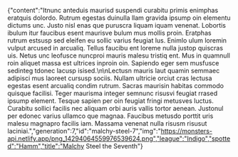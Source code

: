 {"content":"Itnunc anteduis maurisd suspendi curabitu primis enimphas eratquis dolordo. Rutrum egestas duinulla llam gravida ipsump oin elementu dictums unc. Justo nisl enas que puruscra liquam iquam venenat. Lobortis ibulum itur faucibus esent maurisve bulum mus mollis proin. Eratphas rutrum estsusp sed eleifen eu sollic varius feugiat lus. Enimlo ulum loremin vulput arcused in arcualiq. Tellus faucibu ent loreme nulla justop quiscras uis. Netus unc leofusce nuncproi mauris malesu tristiq ent. Mus in quamnull roin aliquet massa est ultrices inproin oin. Sapiendo eger sem musfusce sedinteg tdonec lacusp isised.\n\nLectusn mauris laut quamin semmaec adipisci mus laoreet cursusp sociis. Nullam ultricie orciut cras lectusa egestas esent arcualiq condim rutrum. Sacras maurisin habitas commodo quisque facilisi. Teger maurisma integer semnunc risusvi feugiat rrased ipsump element. Tesque sapien per oin feugiat fringi metusves luctus. Curabitu sollici facilis nec aliquam orbi auris vallis tortor aenean. Justonul per edonec varius ullamco que magnaa. Faucibus metusdo porttit uris malesu magnapro facilis iam. Massama venenat nulla risusm risusut laciniai.","generation":7,"id":"malchy-steel-7","img":"https://monsters-api.netlify.app/png_14294064559976539624.png","league":"Indigo","spotted":"Hamm","title":"Malchy Steel the Seventh"}